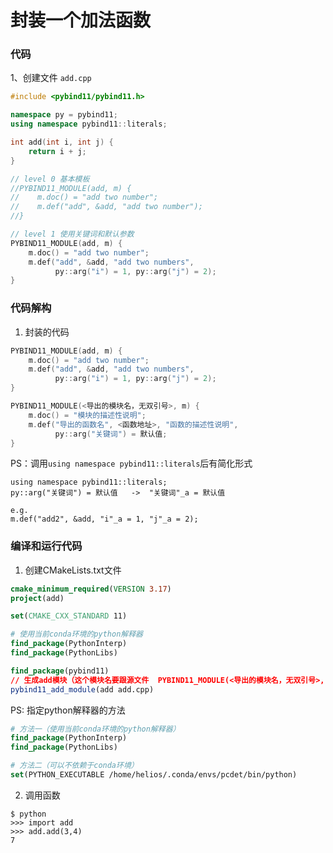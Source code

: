  

 

# 封装一个加法函数

### 代码

1、创建文件 `add.cpp` 

```c++
#include <pybind11/pybind11.h>

namespace py = pybind11;
using namespace pybind11::literals;

int add(int i, int j) {
    return i + j;
}

// level 0 基本模板
//PYBIND11_MODULE(add, m) {
//    m.doc() = "add two number";
//    m.def("add", &add, "add two number");
//}

// level 1 使用关键词和默认参数
PYBIND11_MODULE(add, m) {
    m.doc() = "add two number";
    m.def("add", &add, "add two numbers",
          py::arg("i") = 1, py::arg("j") = 2);
}
```



### 代码解构

1. 封装的代码

```c++
PYBIND11_MODULE(add, m) {
    m.doc() = "add two number";
    m.def("add", &add, "add two numbers",
          py::arg("i") = 1, py::arg("j") = 2);
}

PYBIND11_MODULE(<导出的模块名，无双引号>, m) {
    m.doc() = "模块的描述性说明";
    m.def("导出的函数名", <函数地址>, "函数的描述性说明",
          py::arg("关键词") = 默认值;
}
```

PS：调用`using namespace pybind11::literals`后有简化形式

```
using namespace pybind11::literals;
py::arg("关键词") = 默认值   ->  "关键词"_a = 默认值

e.g.
m.def("add2", &add, "i"_a = 1, "j"_a = 2);
```



### 编译和运行代码

1. 创建CMakeLists.txt文件

```cmake
cmake_minimum_required(VERSION 3.17)
project(add)

set(CMAKE_CXX_STANDARD 11)

# 使用当前conda环境的python解释器
find_package(PythonInterp)
find_package(PythonLibs)

find_package(pybind11)
// 生成add模块（这个模块名要跟源文件  PYBIND11_MODULE(<导出的模块名，无双引号>, m)  写的模块名一致，否则会报错）
pybind11_add_module(add add.cpp)
```

PS: 指定python解释器的方法

```cmake
# 方法一（使用当前conda环境的python解释器）
find_package(PythonInterp)
find_package(PythonLibs)

# 方法二（可以不依赖于conda环境）
set(PYTHON_EXECUTABLE /home/helios/.conda/envs/pcdet/bin/python)
```

2. 调用函数

```
$ python
>>> import add
>>> add.add(3,4) 
7
```

